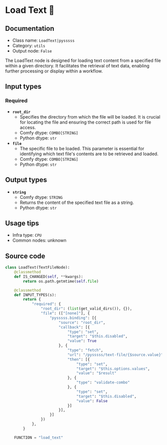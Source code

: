 # Load Text 🐍
## Documentation
- Class name: `LoadText|pysssss`
- Category: `utils`
- Output node: `False`

The LoadText node is designed for loading text content from a specified file within a given directory. It facilitates the retrieval of text data, enabling further processing or display within a workflow.
## Input types
### Required
- **`root_dir`**
    - Specifies the directory from which the file will be loaded. It is crucial for locating the file and ensuring the correct path is used for file access.
    - Comfy dtype: `COMBO[STRING]`
    - Python dtype: `str`
- **`file`**
    - The specific file to be loaded. This parameter is essential for identifying which text file's contents are to be retrieved and loaded.
    - Comfy dtype: `COMBO[STRING]`
    - Python dtype: `str`
## Output types
- **`string`**
    - Comfy dtype: `STRING`
    - Returns the content of the specified text file as a string.
    - Python dtype: `str`
## Usage tips
- Infra type: `CPU`
- Common nodes: unknown


## Source code
```python
class LoadText(TextFileNode):
    @classmethod
    def IS_CHANGED(self, **kwargs):
        return os.path.getmtime(self.file)

    @classmethod
    def INPUT_TYPES(s):
        return {
            "required": {
                "root_dir": (list(get_valid_dirs()), {}),
                "file": (["[none]"], {
                    "pysssss.binding": [{
                        "source": "root_dir",
                        "callback": [{
                            "type": "set",
                            "target": "$this.disabled",
                            "value": True
                        }, {
                            "type": "fetch",
                            "url": "/pysssss/text-file/{$source.value}",
                            "then": [{
                                "type": "set",
                                "target": "$this.options.values",
                                "value": "$result"
                            }, {
                                "type": "validate-combo"
                            }, {
                                "type": "set",
                                "target": "$this.disabled",
                                "value": False
                            }]
                        }],
                    }]
                })
            },
        }

    FUNCTION = "load_text"

```
